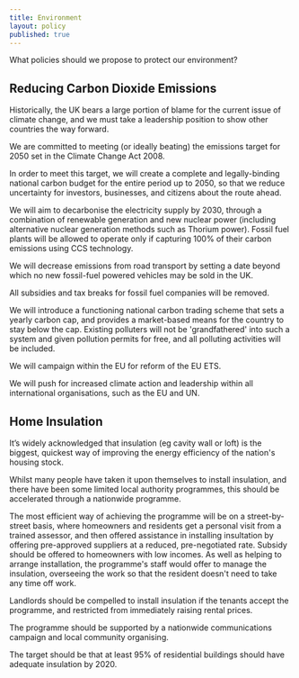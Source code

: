 ```yaml
---
title: Environment
layout: policy
published: true
---
```


What policies should we propose to protect our environment?

## Reducing Carbon Dioxide Emissions

Historically, the UK bears a large portion of blame for the current issue of climate change, and we must take a leadership
position to show other countries the way forward.

We are committed to meeting (or ideally beating) the emissions target for 2050 set in the Climate Change Act 2008. 

In order to meet this target, we will create a complete and legally-binding national carbon 
budget for the entire period up to 2050, so that we reduce uncertainty for investors, businesses,
and citizens about the route ahead.

We will aim to decarbonise the electricity supply by 2030, through a combination of renewable generation and new nuclear 
power (including alternative nuclear generation methods such as Thorium power). Fossil fuel plants will be allowed to operate
only if capturing 100% of their carbon emissions using CCS technology.

We will decrease emissions from road transport by setting a date beyond which no new fossil-fuel powered vehicles may be sold in the UK.

All subsidies and tax breaks for fossil fuel companies will be removed.

We will introduce a functioning national carbon trading scheme that sets a yearly carbon cap, and provides a 
market-based means for the country to stay below the cap. Existing polluters will not be 'grandfathered' into 
such a system and given pollution permits for free, and all polluting activities will be included.

We will campaign within the EU for reform of the EU ETS.

We will push for increased climate action and leadership within all international organisations, such as the EU and UN.

## Home Insulation

It’s widely acknowledged that insulation (eg cavity wall or loft) is the biggest, quickest way of improving the energy efficiency of the nation's housing stock.

Whilst many people have taken it upon themselves to install insulation, and there have been some limited local authority programmes, this should be accelerated through a nationwide programme.

The most efficient way of achieving the programme will be on a street-by-street basis, where homeowners and residents get a personal visit from a trained assessor, and then offered assistance in installing insultation by offering pre-approved suppliers at a reduced, pre-negotiated rate. Subsidy should be offered to homeowners with low incomes. As well as helping to arrange installation, the programme's staff would offer to manage the insulation, overseeing the work so that the resident doesn't need to take any time off work.

Landlords should be compelled to install insulation if the tenants accept the programme, and restricted from immediately raising rental prices.

The programme should be supported by a nationwide communications campaign and local community organising.

The target should be that at least 95% of residential buildings should have adequate insulation by 2020.
